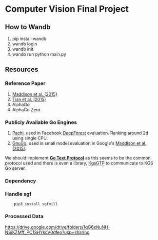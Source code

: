 # Computer Vision Final Project

## How to Wandb
1. pip install wandb
2. wandb login
3. wandb init
4. wandb run python main.py


## Resources

### Reference Paper

1. [Maddison et al. (2015)](http://www.cs.toronto.edu/~cmaddis/pubs/deepgo.pdf)
2. [Tian et al. (2015)](https://arxiv.org/pdf/1511.06410.pdf)
3. AlphaGo
4. AlphaGo Zero

### Publicly Available Go Engines

1. [Pachi](http://pachi.or.cz/), used in Facebook [DeepForest](https://arxiv.org/pdf/1511.06410.pdf) evaluation. Ranking around 2d using single CPU.
2. [GnuGo](https://www.gnu.org/software/gnugo/), used in small model evaluation in Google's [Maddison et al. (2015)](http://www.cs.toronto.edu/~cmaddis/pubs/deepgo.pdf). 

We should implement [**Go Text Protocol**](http://www.lysator.liu.se/~gunnar/gtp/) as this seems to be the common protocol used and there is even a library, [KgsGTP](http://www.gokgs.com/download.jsp) to communicate to KGS Go server.

### Dependency 
### Handle sgf
        pip3 install sgfmill
### Processed Data
https://drive.google.com/drive/folders/1qG6xNuNH-NSjKZMff_PC1SHYkcV0dfeo?usp=sharing
